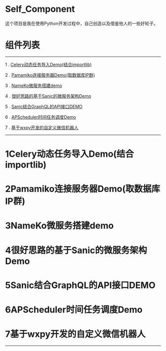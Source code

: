 # Self_Component

这个项目是我在使用Python开发过程中，自己创造以及借鉴他人的一些好轮子。

# 组件列表

------

1 . [Celery动态任务导入Demo(结合importlib)](#1Celery动态任务导入Demo(结合importlib))

2 . [Pamamiko连接服务器Demo(取数据库IP群)](#2Pamamiko连接服务器Demo(取数据库IP群))

3 . [NameKo微服务搭建demo](#3NameKo微服务搭建demo)

4 . [很好思路的基于Sanic的微服务架构Demo](很好思路的基于Sanic的微服务架构Demo)

5 . [Sanic结合GraphQL的API接口DEMO](Sanic结合GraphQL的API接口DEMO)

6 . [APScheduler时间任务调度Demo](APScheduler时间任务调度Demo)

7 . [基于wxpy开发的自定义微信机器人](基于wxpy开发的自定义微信机器人)


-----

# 1Celery动态任务导入Demo(结合importlib)

# 2Pamamiko连接服务器Demo(取数据库IP群)

# 3NameKo微服务搭建demo

# 4很好思路的基于Sanic的微服务架构Demo

# 5Sanic结合GraphQL的API接口DEMO

# 6APScheduler时间任务调度Demo

# 7基于wxpy开发的自定义微信机器人


------
